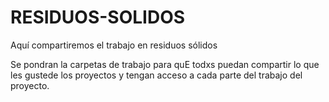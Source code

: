 # RESIDUOS-SOLIDOS
Aquí compartiremos el trabajo en residuos sólidos 


Se pondran la carpetas de trabajo para quE todxs puedan compartir lo que les gustede los proyectos y tengan acceso a cada parte del trabajo del proyecto.
